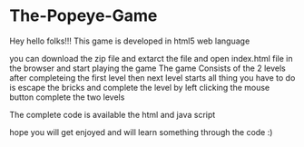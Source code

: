 The-Popeye-Game
===============

Hey hello folks!!!
This game is developed in html5 web language 

you can download the zip file and extarct the file and open index.html file in the browser and start playing the game
The game Consists of the 2 levels
after completeing the first level then next level starts all thing you have to do is escape the bricks and complete the level by left clicking the mouse button
complete the two levels

The complete code is available the html and java script 

hope you will get enjoyed and will learn something through the code :)
